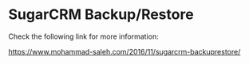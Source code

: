 # SugarCRM Backup/Restore

Check the following link for more information:

https://www.mohammad-saleh.com/2016/11/sugarcrm-backuprestore/
